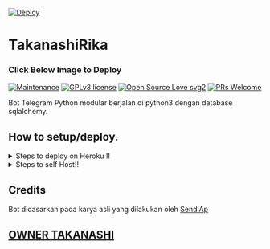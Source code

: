 [![Deploy](https://telegra.ph/file/6771430f1b5cdf95b03ef.jpg)](https://heroku.com/deploy?template=https://github.com/SendiAp/TakanashiRika.git)
# TakanashiRika
### Click Below Image to Deploy
[![Maintenance](https://img.shields.io/badge/Maintained%3F-yes-green.svg)](https://GitHub.com/Naereen/StrapDown.js/graphs/commit-activity) [![GPLv3 license](https://img.shields.io/badge/License-GPLv3-blue.svg)](https://perso.crans.org/besson/LICENSE.html) [![Open Source Love svg2](https://badges.frapsoft.com/os/v2/open-source.svg?v=103)](https://github.com/ellerbrock/open-source-badges/) [![PRs Welcome](https://img.shields.io/badge/PRs-welcome-brightgreen.svg?style=flat-square)](https://makeapullrequest.com)

Bot Telegram Python modular berjalan di python3 dengan database sqlalchemy.

## How to setup/deploy.



<details>
  <summary>Steps to deploy on Heroku !! </summary>

```
Isi semua detailnya, Deploy!
Sekarang pergi ke https://dashboard.heroku.com/apps/(app-name)/resources ( Replace (app-name) with your app name )
Turn on worker dyno (Don't worry It's free :D) & Webhook
Now send the bot /start, If it doesn't respond go to https://dashboard.heroku.com/apps/(app-name)/settings and remove webhook and port.
```

[![Deploy To Heroku](https://www.herokucdn.com/deploy/button.svg)](https://dashboard.heroku.com/new?button-url=https%3A%2F%2Fgithub.com%2FSendiAp%2FTakanashiRika&template=https%3A%2F%2Fgithub.com%2FSendiAp%2FTakanashiRika)



</details>  
<details>
  <summary>Steps to self Host!! </summary>

  ## Menyiapkan bot (Baca ini sebelum mencoba menggunakan!):
Pastikan untuk menggunakan python3.6, karena saya tidak dapat menjamin semuanya akan berfungsi seperti yang diharapkan pada versi Python yang lebih lama!
Ini karena penurunan harga parsi
  ### Configuration

Ada dua kemungkinan cara untuk mengonfigurasi bot Anda: file config.py, atau variabel ENV.

Versi yang lebih disukai adalah menggunakan file `config.py`, karena memudahkan untuk melihat semua pengaturan Anda dikelompokkan tog.

Disarankan untuk mengimpor sample_config dan memperluas kelas Config, karena ini akan memastikan konfigurasi Anda berisi semua
default diatur dalam sample_config, sehingga membuatnya lebih mudah untuk ditingkatkan.

Contoh file `config.py` dapat berupa:
```
from TakanashiRika.sample_config import Config

class Development(Config):
    OWNER_ID = ~  # your telegram ID
    OWNER_NAME = "Sendi"  # your Name
    API_KEY = "your bot api key"  # your api key, as provided by the @botfather
    SQLALCHEMY_DATABASE_URI = 'postgresql://username:password@localhost:5432/database'  # sample db credentials
    MESSAGE_DUMP = '-1234567890' # some group chat that your bot is a member of
    USE_MESSAGE_DUMP = True
    SUDO_USERS = [1307579425,]  # List of id's for users which have sudo access to the bot.
    LOAD = []
    NO_LOAD = ['translation']
```

Jika Anda tidak dapat memiliki file config.py (EG di Heroku), Anda juga dapat menggunakan variabel lingkungan.
Variabel env berikut didukung:
 - `ENV`: Setting this to ANYTHING will enable env variables

 - `TOKEN`: Your bot token, as a string.
 - `OWNER_ID`: An integer of consisting of your owner ID
 - `OWNER_NAME`: Your name

 - `DATABASE_URL`: Your database URL
 - `MESSAGE_DUMP`: optional: a chat where your replied saved messages are stored, to stop people deleting their old 
 - `LOAD`: Space-separated list of modules you would like to load
 - `NO_LOAD`: Space-separated list of modules you would like NOT to load
 - `WEBHOOK`: Setting this to ANYTHING will enable webhooks when in env mode
 messages
 - `URL`: The URL your webhook should connect to (only needed for webhook mode)

 - `SUDO_USERS`: A space-separated list of user_ids which should be considered sudo users
 - `SUPPORT_USERS`: A space-separated list of user_ids which should be considered support users (can gban/ungban,
 nothing else)
 - `WHITELIST_USERS`: A space-separated list of user_ids which should be considered whitelisted - they can't be banned.
 - `DONATION_LINK`: Optional: link where you would like to receive donations.
 - `CERT_PATH`: Path to your webhook certificate
 - `PORT`: Port to use for your webhooks
 - `DEL_CMDS`: Whether to delete commands from users which don't have rights to use that command
 - `STRICT_GBAN`: Enforce gbans across new groups as well as old groups. When a gbanned user talks, he will be banned.
 - `WORKERS`: Number of threads to use. 8 is the recommended (and default) amount, but your experience may vary.
 __Note__ that going crazy with more threads wont necessarily speed up your bot, given the large amount of sql data 
 accesses, and the way python asynchronous calls work.
 - `BAN_STICKER`: Which sticker to use when banning people.
 - `ALLOW_EXCL`: Whether to allow using exclamation marks ! for commands as well as /.

  ### Python dependencies

Instal dependensi Python yang diperlukan dengan pindah ke direktori proyek dan menjalankan:

`pip3 install -r requirements.txt`.

Ini akan menginstal semua paket python yang diperlukan.

  ### Database

Jika Anda ingin menggunakan modul yang bergantung pada basis data (misalnya: kunci, catatan, info pengguna, pengguna, filter, sambutan),
Anda harus memiliki database yang terinstal di sistem Anda. Saya menggunakan Postgres, jadi saya sarankan untuk menggunakannya 
Dalam kasus Postgres, ini adalah cara Anda mengatur database pada sistem Debian/ubuntu. Distribusi lain mungkin berbeda.

- install postgresql:

`sudo apt-get update && sudo apt-get install postgresql`

- change to the Postgres user:

`sudo su - postgres`

- create a new database user (change YOUR_USER appropriately):

`createuser -P -s -e YOUR_USER`

This will be followed by you need to input your password.

- create a new database table:

`createdb -O YOUR_USER YOUR_DB_NAME`

Change YOUR_USER and YOUR_DB_NAME appropriately.

- finally:

`psql YOUR_DB_NAME -h YOUR_HOST YOUR_USER`

Ini akan memungkinkan Anda untuk terhubung ke database Anda melalui terminal Anda.
Secara default, YOUR_HOST seharusnya 0.0.0.0:5432.

Anda sekarang harus dapat membangun URI database Anda. Ini akan menjadi:

`sqldbtype://username:pw@hostname:port/db_name`

Ganti sqldbtype dengan DB mana pun yang Anda gunakan (mis. Postgres, MySQL, SQLite, dll)
ulangi untuk nama pengguna, kata sandi, nama host (localhost?), port (5432?), dan nama DB Anda.

  ## Modules
   ### Setting load order.

Urutan pemuatan modul dapat diubah melalui pengaturan konfigurasi `LOAD` dan `NO_LOAD`.
Keduanya harus mewakili daftar.

If `LOAD` is an empty list, all modules in `modules/` will be selected for loading by default.

If `NO_LOAD` is not present or is an empty list, all modules selected for loading will be loaded.

If a module is in both `LOAD` and `NO_LOAD`, the module will not be loaded - `NO_LOAD` takes priority.

   ### Creating your own modules.

Membuat modul telah disederhanakan sebanyak mungkin - tetapi jangan ragu untuk menyarankan penyederhanaan lebih lanjut.

Yang diperlukan hanyalah file .py Anda ada di folder modul.

Untuk menambahkan perintah,

`from Takanashirika import dispatcher`.

You can then add commands using the usual

`dispatcher.add_handler()`.

Assigning the `__help__` variable to a string describing this modules' available
commands will allow the bot to load it and add the documentation for
your module to the `/help` command. Setting the `__mod_name__` variable will also allow you to use a nicer, user-friendly name for a module.

The `__migrate__()` function is used for migrating chats - when a chat is upgraded to a supergroup, the ID changes, so 
it is necessary to migrate it in the DB.

The `__stats__()` function is for retrieving module statistics, eg number of users, number of chats. This is accessed 
through the `/stats` command, which is only available to the bot owner.

## Starting the bot.

Setelah Anda menyiapkan database dan konfigurasi Anda selesai, jalankan file bat (jika di windows) atau jalankan (Linux):

`python3 -m Takanashirika`

You can use [nssm](https://nssm.cc/usage) to install the bot as service on windows and set it to restart on /gitpull 
Pastikan untuk mengedit kelelawar mulai dan mulai ulang sesuai kebutuhan Anda.
Catatan: kelelawar restart mengharuskan kontrol akun Pengguna dinonaktifkan.

Untuk pertanyaan atau masalah apa pun mengenai bot, silakan buka tiket masalah atau kunjungi kami di [Support](https://t.me/pikyus1)
## How to setup on Heroku 
Untuk permulaan klik tombol ini 
</details>  

## Credits
Bot didasarkan pada karya asli yang dilakukan oleh [SendiAp](https://github.com/SendiAp)



## [OWNER TAKANASHI](http://t.me/pikyus1)
